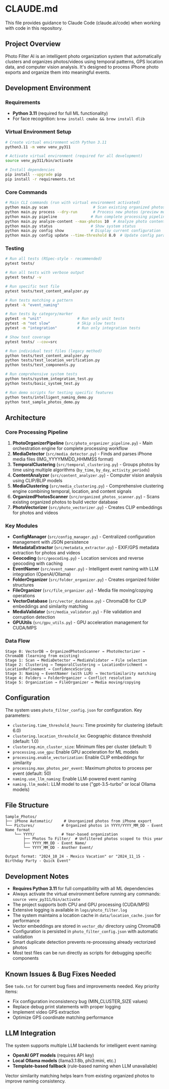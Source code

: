 # CLAUDE.md

This file provides guidance to Claude Code (claude.ai/code) when working with code in this repository.

## Project Overview

Photo Filter AI is an intelligent photo organization system that automatically clusters and organizes photos/videos using temporal patterns, GPS location data, and computer vision analysis. It's designed to process iPhone photo exports and organize them into meaningful events.

## Development Environment

### Requirements
- **Python 3.11** (required for full ML functionality)
- For face recognition: `brew install cmake && brew install dlib`

### Virtual Environment Setup
```bash
# Create virtual environment with Python 3.11
python3.11 -m venv venv_py311

# Activate virtual environment (required for all development)
source venv_py311/bin/activate

# Install dependencies
pip install --upgrade pip
pip install -r requirements.txt
```

### Core Commands

```bash
# Main CLI commands (run with virtual environment activated)
python main.py scan                    # Scan existing organized photos
python main.py process --dry-run       # Process new photos (preview mode)
python main.py pipeline               # Run complete processing pipeline
python main.py analyze-content --max-photos 10  # Analyze photo content
python main.py status                 # Show system status
python main.py config show            # Display current configuration
python main.py config update --time-threshold 8.0  # Update config parameters
```

### Testing

```bash
# Run all tests (RSpec-style - recommended)
pytest tests/

# Run all tests with verbose output
pytest tests/ -v

# Run specific test file
pytest tests/test_content_analyzer.py

# Run tests matching a pattern
pytest -k "event_naming"

# Run tests by category/marker
pytest -m "unit"                # Run only unit tests
pytest -m "not slow"            # Skip slow tests
pytest -m "integration"         # Run only integration tests

# Show test coverage
pytest tests/ --cov=src

# Run individual test files (legacy method)
python tests/test_content_analyzer.py
python tests/test_location_verification.py
python tests/test_components.py

# Run comprehensive system tests
python tests/system_integration_test.py
python tests/basic_system_test.py

# Run demo scripts for testing specific features
python tests/intelligent_naming_demo.py
python test_sample_photos_demo.py
```

## Architecture

### Core Processing Pipeline
1. **PhotoOrganizerPipeline** (`src/photo_organizer_pipeline.py`) - Main orchestration engine for complete processing workflow
2. **MediaDetector** (`src/media_detector.py`) - Finds and parses iPhone media files (IMG_YYYYMMDD_HHMMSS format)
3. **TemporalClustering** (`src/temporal_clustering.py`) - Groups photos by time using multiple algorithms (`by_time`, `by_day`, `activity_periods`)
4. **ContentAnalyzer** (`src/content_analyzer.py`) - Computer vision analysis using CLIP/BLIP models
5. **MediaClustering** (`src/media_clustering.py`) - Comprehensive clustering engine combining temporal, location, and content signals
6. **OrganizedPhotosScanner** (`src/organized_photos_scanner.py`) - Scans existing organized photos to build vector database
7. **PhotoVectorizer** (`src/photo_vectorizer.py`) - Creates CLIP embeddings for photos and videos

### Key Modules
- **ConfigManager** (`src/config_manager.py`) - Centralized configuration management with JSON persistence
- **MetadataExtractor** (`src/metadata_extractor.py`) - EXIF/GPS metadata extraction for photos and videos
- **Geocoding** (`src/geocoding.py`) - Location services and reverse geocoding with caching
- **EventNamer** (`src/event_namer.py`) - Intelligent event naming with LLM integration (OpenAI/Ollama)
- **FolderOrganizer** (`src/folder_organizer.py`) - Creates organized folder structures
- **FileOrganizer** (`src/file_organizer.py`) - Media file moving/copying operations
- **VectorDatabase** (`src/vector_database.py`) - ChromaDB for CLIP embeddings and similarity matching
- **MediaValidator** (`src/media_validator.py`) - File validation and corruption detection
- **GPUUtils** (`src/gpu_utils.py`) - GPU acceleration management for CUDA/MPS

### Data Flow
```
Stage 0: VectorDB → OrganizedPhotosScanner → PhotoVectorizer → ChromaDB (learning from existing)
Stage 1: Scan → MediaDetector → MediaValidator → File selection
Stage 2: Clustering → TemporalClustering → LocationEnrichment → LocationRefinement → ConfidenceScoring
Stage 3: Naming → EventNamer (with LLM) → VectorSimilarity matching
Stage 4: Folders → FolderOrganizer → Conflict resolution
Stage 5: Organization → FileOrganizer → Media moving/copying
```

## Configuration

The system uses `photo_filter_config.json` for configuration. Key parameters:
- `clustering.time_threshold_hours`: Time proximity for clustering (default: 6.0)
- `clustering.location_threshold_km`: Geographic distance threshold (default: 1.0)
- `clustering.min_cluster_size`: Minimum files per cluster (default: 1)
- `processing.use_gpu`: Enable GPU acceleration for ML models
- `processing.enable_vectorization`: Enable CLIP embeddings for similarity
- `processing.max_photos_per_event`: Maximum photos to process per event (default: 50)
- `naming.use_llm_naming`: Enable LLM-powered event naming
- `naming.llm_model`: LLM model to use ("gpt-3.5-turbo" or local Ollama models)

## File Structure

```
Sample_Photos/
├── iPhone Automatic/     # Unorganized photos from iPhone export
└── Pictures/            # Organized photos in YYYY/YYYY_MM_DD - Event Name format
    └── YYYY/            # Year-based organization
        ├── Photos To Filter/  # Unfiltered photos scoped to this year
        ├── YYYY_MM_DD - Event Name/
        └── YYYY_MM_DD - Another Event/

Output format: "2024_10_24 - Mexico Vacation" or "2024_11_15 - Birthday Party - Quick Event"
```

## Development Notes

- **Requires Python 3.11** for full compatibility with all ML dependencies
- Always activate the virtual environment before running any commands: `source venv_py311/bin/activate`
- The project supports both CPU and GPU processing (CUDA/MPS)
- Extensive logging is available in `logs/photo_filter.log`
- The system maintains a location cache in `data/location_cache.json` for performance
- Vector embeddings are stored in `vector_db/` directory using ChromaDB
- Configuration is persisted in `photo_filter_config.json` with automatic validation
- Smart duplicate detection prevents re-processing already vectorized photos
- Most test files can be run directly as scripts for debugging specific components

## Known Issues & Bug Fixes Needed

See `todo.txt` for current bug fixes and improvements needed. Key priority items:
- Fix configuration inconsistency bug (MIN_CLUSTER_SIZE values)
- Replace debug print statements with proper logging
- Implement video GPS extraction
- Optimize GPS coordinate matching performance

## LLM Integration

The system supports multiple LLM backends for intelligent event naming:
- **OpenAI GPT models** (requires API key)
- **Local Ollama models** (llama3.1:8b, phi3:mini, etc.)
- **Template-based fallback** (rule-based naming when LLM unavailable)

Vector similarity matching helps learn from existing organized photos to improve naming consistency.